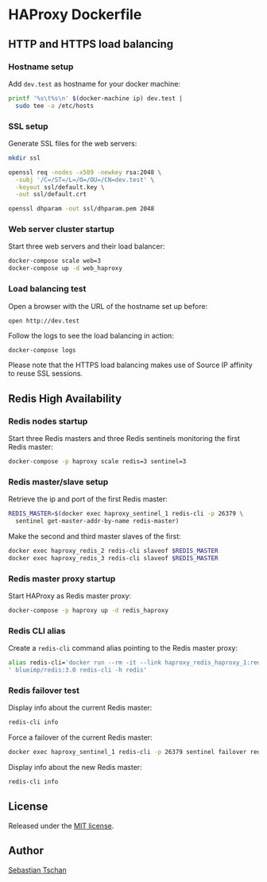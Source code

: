# HAProxy Dockerfile

## HTTP and HTTPS load balancing

### Hostname setup
Add `dev.test` as hostname for your docker machine:

```sh
printf '%s\t%s\n' $(docker-machine ip) dev.test |
  sudo tee -a /etc/hosts
```

### SSL setup
Generate SSL files for the web servers:

```sh
mkdir ssl

openssl req -nodes -x509 -newkey rsa:2048 \
  -subj '/C=/ST=/L=/O=/OU=/CN=dev.test' \
  -keyout ssl/default.key \
  -out ssl/default.crt

openssl dhparam -out ssl/dhparam.pem 2048
```

### Web server cluster startup
Start three web servers and their load balancer:

```sh
docker-compose scale web=3
docker-compose up -d web_haproxy
```

### Load balancing test
Open a browser with the URL of the hostname set up before:

```sh
open http://dev.test
```

Follow the logs to see the load balancing in action:

```
docker-compose logs
```

Please note that the HTTPS load balancing makes use of Source IP affinity to
reuse SSL sessions.

## Redis High Availability

### Redis nodes startup
Start three Redis masters and three Redis sentinels monitoring the first Redis
master:

```sh
docker-compose -p haproxy scale redis=3 sentinel=3
```

### Redis master/slave setup
Retrieve the ip and port of the first Redis master:

```sh
REDIS_MASTER=$(docker exec haproxy_sentinel_1 redis-cli -p 26379 \
  sentinel get-master-addr-by-name redis-master)
```

Make the second and third master slaves of the first:

```sh
docker exec haproxy_redis_2 redis-cli slaveof $REDIS_MASTER
docker exec haproxy_redis_3 redis-cli slaveof $REDIS_MASTER
```

### Redis master proxy startup
Start HAProxy as Redis master proxy:

```sh
docker-compose -p haproxy up -d redis_haproxy
```

### Redis CLI alias
Create a `redis-cli` command alias pointing to the Redis master proxy:

```sh
alias redis-cli='docker run --rm -it --link haproxy_redis_haproxy_1:redis'\
' blueimp/redis:3.0 redis-cli -h redis'
```

### Redis failover test
Display info about the current Redis master:

```sh
redis-cli info
```

Force a failover of the current Redis master:

```sh
docker exec haproxy_sentinel_1 redis-cli -p 26379 sentinel failover redis-master
```

Display info about the new Redis master:

```sh
redis-cli info
```

## License
Released under the [MIT license](http://www.opensource.org/licenses/MIT).

## Author
[Sebastian Tschan](https://blueimp.net/)
